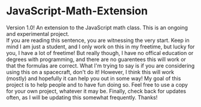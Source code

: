 # JavaScript-Math-Extension
Version 1.0!
An extension to the JavaScript math class.  This is an ongoing and experimental project.  
If you are reading this sentence, you are witnessing the very start.
Keep in mind I am just a student, and I only work on this in my freetime, but lucky for you, I have a lot of freetime!
But really though, I have no offical education or degrees with programming, and there are no guarentees this will work or that the formulas are correct.
What I'm trying to say is if you are considering using this on a spacecraft, don't do it!
However, I think this will work (mostly) and hopefully it can help you out in some way!
My goal of this project is to help people and to have fun doing so.  Feel free to use a copy for your own project, whatever it may be.
Finally, check back for updates often, as I will be updating this somewhat frequently.
Thanks!
